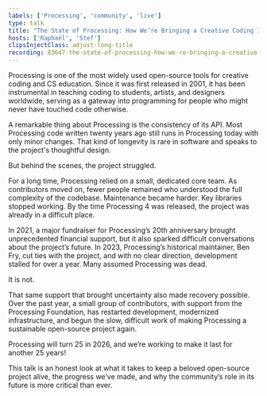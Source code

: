 ```yaml
---
labels: ['Processing', 'community', 'live']
type: talk
title: "The State of Processing: How We’re Bringing a Creative Coding Icon Back to Life"
hosts: ['Raphaël', 'Stef']
clipsInjectClass: adjust-long-title
recording: 83647-the-state-of-processing-how-we-re-bringing-a-creative-coding-icon-back-to-life
---
```


Processing is one of the most widely used open-source tools for creative coding and CS education. Since it was first released in 2001, it has been instrumental in teaching coding to students, artists, and designers worldwide, serving as a gateway into programming for people who might never have touched code otherwise.

A remarkable thing about Processing is the consistency of its API. Most Processing code written twenty years ago still runs in Processing today with only minor changes. That kind of longevity is rare in software and speaks to the project's thoughtful design.

But behind the scenes, the project struggled.

For a long time, Processing relied on a small, dedicated core team. As contributors moved on, fewer people remained who understood the full complexity of the codebase. Maintenance became harder. Key libraries stopped working. By the time Processing 4 was released, the project was already in a difficult place.

In 2021, a major fundraiser for Processing’s 20th anniversary brought unprecedented financial support, but it also sparked difficult conversations about the project’s future. In 2023, Processing’s historical maintainer, Ben Fry, cut ties with the project, and with no clear direction, development stalled for over a year. Many assumed Processing was dead.

It is not.

That same support that brought uncertainty also made recovery possible. Over the past year, a small group of contributors, with support from the Processing Foundation, has restarted development, modernized infrastructure, and begun the slow, difficult work of making Processing a sustainable open-source project again.

Processing will turn 25 in 2026, and we’re working to make it last for another 25 years!

This talk is an honest look at what it takes to keep a beloved open-source project alive, the progress we’ve made, and why the community’s role in its future is more critical than ever.
